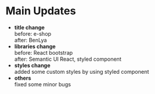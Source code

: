 # Main Updates

- **title change**\
  before: e-shop\
  after: BenLya
- **libraries change**\
  before: React bootstrap\
  after: Semantic UI React, styled component
- **styles change**\
  added some custom styles by using styled component
- **others**\
  fixed some minor bugs
